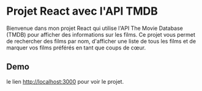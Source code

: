 # Projet React avec l'API TMDB

Bienvenue dans mon projet React qui utilise l'API The Movie Database (TMDB) pour afficher des informations sur les films. Ce projet vous permet de rechercher des films par nom, d'afficher une liste de tous les films et de marquer vos films préférés en tant que coups de cœur.

## Demo


le lien [http://localhost:3000](http://localhost:3000) pour voir le projet.


